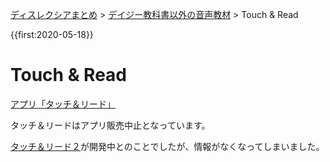 <p class="breadcrumbs"><a href="../index.md">ディスレクシアまとめ</a> > <a href="index.md">デイジー教科書以外の音声教材</a> > Touch & Read

{{first:2020-05-18}}

# Touch & Read

[アプリ「タッチ＆リード」](https://www.jstage.jst.go.jp/article/jcss/18/3/18_3_521/_pdf)

タッチ＆リードはアプリ販売中止となっています。

[タッチ＆リード２](https://atac-lab.com/info/2410943)が開発中とのことでしたが、情報がなくなってしまいました。